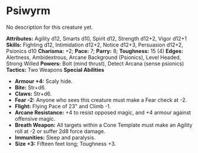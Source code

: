 # Psiwyrm

No description for this creature yet.

**Attributes:** Agility d12, Smarts d10, Spirit d12, Strength d12+2,
Vigor d12+1
**Skills:** Fighting d12, Intimidation d12+2, Notice d12+3, Persuasion
d12+2, Psionics d10
**Charisma:** +2; **Pace:** 7; **Parry:** 8; **Toughness:** 15 (4)
**Edges:** Alertness, Ambidextrous, Arcane Background (Psionics), Level
Headed, Strong Willed
**Powers:** Bolt (mind thrust), Detect Arcana (sense psionics)
**Tactics:** Two Weapons
**Special Abilities**

- **Armour +4:** Scaly hide.
- **Bite:** Str+d6.
- **Claws:** Str+d6.
- **Fear -2:** Anyone who sees this creature must make a Fear check at
-2.
- **Flight:** Flying Pace of 23" and Climb -1.
- **Arcane Resistance:** +4 to resist opposed magic, and +4 armour
against offensive magic.
- **Breath Weapon:** All targets within a Cone Template must make an
Agility roll at -2 or suffer 2d8 force damage.
- **Immunities:** Sleep and paralysis.
- **Size +3:** Fifteen feet long; Toughness +3.
